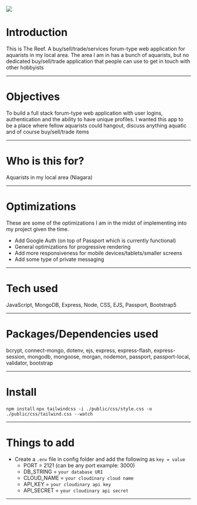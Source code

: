 
<img src='https://user-images.githubusercontent.com/99290888/191861132-f2fb0b08-2bba-49cc-a425-7c6e9b0d95ec.png'></img>



# Introduction

This is The Reef. A buy/sell/trade/services forum-type web application for aquarists in my local area. The area I am in has a bunch of aquarists, but no dedicated buy/sell/trade application that people can use to get in touch with other hobbyists

---

# Objectives

To build a full stack forum-type web application with user logins, authentication and the ability to have unique profiles. I wanted this app to be a place where fellow aquarists could hangout, discuss anything aquatic and of course buy/sell/trade items

---

# Who is this for? 

Aquarists in my local area (Niagara)

---

# Optimizations 

  These are some of the optimizations I am in the midst of implementing into my project given the time.
  
- Add Google Auth (on top of Passport which is currently functional)
- General optimizations for progressive rendering
- Add more responsiveness for mobile devices/tablets/smaller screens
- Add some type of private messaging

---

# Tech used 

JavaScript, MongoDB, Express, Node, CSS, EJS, Passport, Bootstrap5

---

# Packages/Dependencies used 

bcrypt, connect-mongo, dotenv, ejs, express, express-flash, express-session, mongodb, mongoose, morgan, nodemon, passport, passport-local, validator, bootstrap

---

# Install

`npm install`
`npx tailwindcss -i ./public/css/style.css -o ./public/css/tailwind.css --watch`

---

# Things to add

- Create a `.env` file in config folder and add the following as `key = value`
  - PORT = 2121 (can be any port example: 3000)
  - DB_STRING = `your database URI`
  - CLOUD_NAME = `your cloudinary cloud name`
  - API_KEY = `your cloudinary api key`
  - API_SECRET = `your cloudinary api secret`

---


